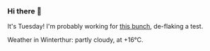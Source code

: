 ### Hi there :wave:

It's Tuesday! I'm probably working for [this bunch](https://github.com/kohofinancial), de-flaking a test.

Weather in Winterthur: partly cloudy, at +16°C.
